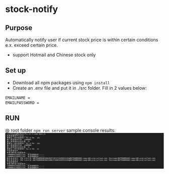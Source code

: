 # stock-notify

## Purpose
Automatically notify user if current stock price is within certain conditions e.x. exceed certain price.
- support Hotmail and Chinese stock only

## Set up
- Download all npm packages using `npm install`
- Create an .env file and put it in ./src folder. Fill in 2 values below:
```
EMAILNAME = 
EMAILPASSWORD = 
```

## RUN
@ root folder `npm run server` 
sample console results:
![sampleConsoleResults](./sampleResult.png)